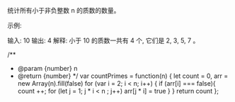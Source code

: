 
统计所有小于非负整数 n 的质数的数量。

示例:

输入: 10
输出: 4
解释: 小于 10 的质数一共有 4 个, 它们是 2, 3, 5, 7 。


/**
 * @param {number} n
 * @return {number}
 */
var countPrimes = function(n) {
    let count = 0,
        arr = new Array(n).fill(false)
    for (var i = 2; i < n; i++) {
       if (arr[i] === false){
            count ++;
            for (let j = 1; j * i < n ; j++) 
               arr[j * i] = true
       		}
    }
    return count
};